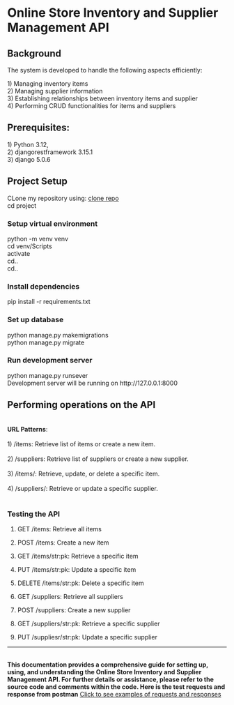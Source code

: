 
  <h1>Online Store Inventory and Supplier Management API
</h1>
<h2>Background</h2>
<p>The system is developed to handle the following aspects efficiently:</p>
1) Managing inventory items<br>
2) Managing supplier information<br>
3) Establishing relationships between inventory items and supplier<br>
4) Performing CRUD functionalities for items and suppliers<br>
<h2>Prerequisites:</h2>
<p> 
  1) Python 3.12,<br>
  2) djangorestframework 3.15.1<br>
  3) django 5.0.6<br>
</p>
<h2>Project Setup</h2>
CLone my repository using: <a href='https://github.com/Gbekee/api_inventory.git'> clone repo</a><br>
cd project
<h3>Setup virtual environment</h3>
python -m venv venv<br>
cd venv/Scripts<br>
activate<br>
cd..<br>
cd..<br>
<h3>Install dependencies</h3>
pip install -r requirements.txt<br>
<h3>Set up database</h3>
python manage.py makemigrations<br>
python manage.py migrate
<h3>Run development server</h3>
python manage.py runsever<br>
Development server will be running on  http://127.0.0.1:8000 <br>
<h2>Performing operations on the API</h2><br>
<b>URL Patterns</b>:<br><br>
  1) /items: Retrieve list of items or create a new item.<br><br>
  2) /suppliers: Retrieve list of suppliers or create a new supplier.<br><br>
  3) /items/<str:pk>: Retrieve, update, or delete a specific item.<br><br>
  4) /suppliers/<str:pk>: Retrieve or update a specific supplier.<br><br>
<h3>Testing the API<br></h3>
    
1) GET /items: Retrieve all items

2) POST /items: Create a new item

3) GET /items/str:pk: Retrieve a specific item

4) PUT /items/str:pk: Update a specific item

5) DELETE /items/str:pk: Delete a specific item

6) GET /suppliers: Retrieve all suppliers

7) POST /suppliers: Create a new supplier

8) GET /suppliers/str:pk: Retrieve a specific supplier

9) PUT /suppliesr/str:pk: Update a specific supplier
<hr>
<br>
<b>This documentation provides a comprehensive guide for setting up, using, and understanding the Online Store Inventory and Supplier Management API. For further details or assistance, please refer to the source code and comments within the code.
Here is the test requests and response from postman</b>
<a href='https://documenter.getpostman.com/view/31900650/2sA3XQgMhB'>Click to see examples of requests and responses</a>
